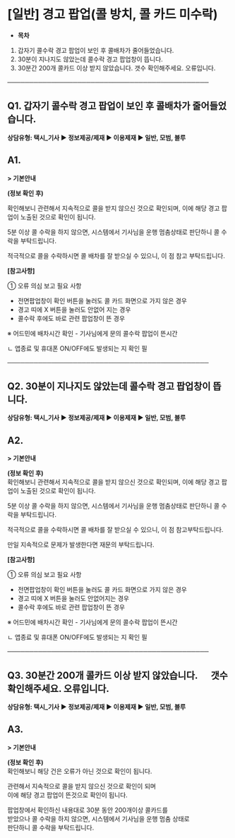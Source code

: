 # [일반] 경고 팝업(콜 방치, 콜 카드 미수락)

* **목차**

1. 갑자기 콜수락 경고 팝업이 보인 후 콜배차가 줄어들었습니다.
2. 30분이 지나지도 않았는데 콜수락 경고 팝업창이 뜹니다.
3. 30분간 200개 콜카드 이상 받지 않았습니다. 갯수 확인해주세요. 오류입니다.

──────────────────────────────────────────────

**Q1. 갑자기 콜수락 경고 팝업이 보인 후 콜배차가 줄어들었습니다.**
-----------------------------------------

******상담유형: 택시\_기사 ▶ 정보제공/제재 ▶ 이용제재 ▶ 일반, 모범, 블루******

**A1.**
-------

**> 기본안내**

**(정보 확인 후)**

확인해보니 관련해서 지속적으로 콜을 받지 않으신 것으로 확인되며, 이에 해당 경고 팝업이 노출된 것으로 확인이 됩니다.

5분 이상 콜 수락을 하지 않으면, 시스템에서 기사님을 운행 멈춤상태로 판단하니 콜 수락을 부탁드립니다.

적극적으로 콜을 수락하시면 콜 배차를 잘 받으실 수 있으니, 이 점 참고 부탁드립니다.

**[참고사항]**

① 오류 의심 보고 필요 사항

* 전면팝업창이 확인 버튼을 눌러도 콜 카드 화면으로 가지 않은 경우
* 경고 띠에 X 버튼을 눌러도 안없어 지는 경우
* 콜수락 후에도 바로 관련 팝업창이 뜬 경우

※ 어드민에 배차시간 확인 - 기사님에게 문의 콜수락 팝업이 뜬시간

ㄴ 앱종료 및 휴대폰 ON/OFF에도 발생되는 지 확인 필

──────────────────────────────────────────────

**Q2. 30분이 지나지도 않았는데 콜수락 경고 팝업창이 뜹니다.**
---------------------------------------

**상담유형: ****택시\_기사 ▶ 정보제공/제재 ▶ 이용제재 ▶ 일반, 모범, 블루******

**A2.**
-------

**> 기본안내**

**(정보 확인 후)**  
확인해보니 관련해서 지속적으로 콜을 받지 않으신 것으로 확인되며, 이에 해당 경고 팝업이 노출된 것으로 확인이 됩니다.

5분 이상 콜 수락을 하지 않으면, 시스템에서 기사님을 운행 멈춤상태로 판단하니 콜 수락을 부탁드립니다.

적극적으로 콜을 수락하시면 콜 배차를 잘 받으실 수 있으니, 이 점 참고부탁드립니다.

만일 지속적으로 문제가 발생한다면 재문의 부탁드립니다.

**[참고사항]**

① 오류 의심 보고 필요 사항

* 전면팝업창이 확인 버튼을 눌러도 콜 카드 화면으로 가지 않은 경우
* 경고 띠에 X 버튼을 눌러도 안없어지는 경우
* 콜수락 후에도 바로 관련 팝업창이 뜬 경우

※ 어드민에 배차시간 확인 - 기사님에게 문의 콜수락 팝업이 뜬시간

ㄴ 앱종료 및 휴대폰 ON/OFF에도 발생되는 지 확인 필

──────────────────────────────────────────────

**Q3. 30분간 200개 콜카드 이상 받지 않았습니다.       갯수 확인해주세요. 오류입니다.**
----------------------------------------------------------

**상담유형: ****택시\_기사 ▶ 정보제공/제재 ▶ 이용제재 ▶ 일반, 모범, 블루******

**A3.**
-------

**> 기본안내**

**(정보 확인 후)**   
확인해보니 해당 건은 오류가 아닌 것으로 확인이 됩니다.

관련해서 지속적으로 콜을 받지 않으신 것으로 확인이 되며   
이에 해당 경고 팝업이 뜬것으로 확인이 됩니다.

팝업창에서 확인하신 내용대로 30분 동안 200개이상 콜카드를   
받았으나 콜 수락을 하지 않으면, 시스템에서 기사님을 운행 멈춤 상태로  
판단하니 콜 수락을 부탁드립니다.